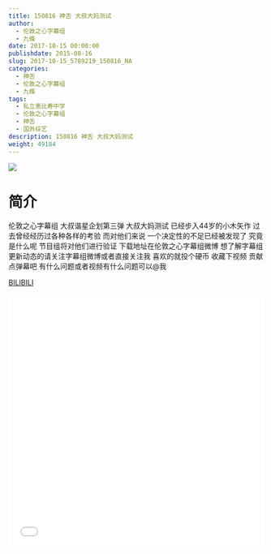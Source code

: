 ```yaml
---
title: 150816 神舌 大叔大妈测试
author: 
  - 伦敦之心字幕组
  - 九條
date: 2017-10-15 00:00:00
publishdate: 2015-08-16
slug: 2017-10-15_5789219_150816_NA
categories: 
  - 神舌
  - 伦敦之心字幕组
  - 九條
tags: 
  - 私立恵比寿中学
  - 伦敦之心字幕组
  - 神舌
  - 国外综艺
description: 150816 神舌 大叔大妈测试
weight: 49184
---
```


![](https://i.imgur.com/MZMiuqG.jpg)

# 简介  
伦敦之心字幕组 大叔谐星企划第三弹 大叔大妈测试 已经步入44岁的小木矢作 过去曾经经历过各种各样的考验 而对他们来说 一个决定性的不足已经被发现了 究竟是什么呢 节目组将对他们进行验证 下载地址在伦敦之心字幕组微博 想了解字幕组更新动态的请关注字幕组微博或者直接关注我 喜欢的就投个硬币 收藏下视频 贡献点弹幕吧
有什么问题或者视频有什么问题可以@我

  [BILIBILI](https://www.bilibili.com/video/av5789219/)


  <iframe src="//www.bilibili.com/html/html5player.html?cid=9398851&aid=5789219" width="100%" height="500" frameborder="0" allowfullscreen="allowfullscreen"></iframe>
